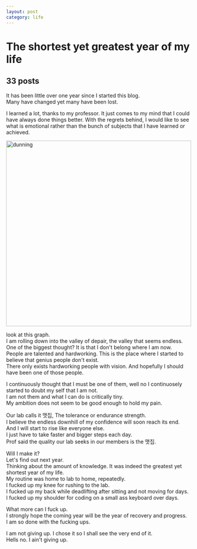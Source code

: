 ```yaml
---
layout: post
category: life
---
```


# The shortest yet greatest year of my life
## 33 posts
It has been little over one year since I started this blog.<br>
Many have changed yet many have been lost.

I learned a lot, thanks to my professor.
It just comes to my mind that I could have always done things better.
With the regrets behind, I would like to see what is emotional rather than the bunch of subjects that I have learned or achieved.

<img src="{{site.url}}/assets/images/life/dunning.png" style="border:white;" width="500" height="auto" alt="dunning"><br>

look at this graph.<br>
I am rolling down into the valley of depair, the valley that seems endless.<br>
One of the biggest thought? It is that I don't belong where I am now.<br>
People are talented and hardworking. This is the place where I started to believe that genius people don't exist.<br>
There only exists hardworking people with vision. And hopefully I should have been one of those people.<br>

I continuously thought that I must be one of them, well no I continuosely started to doubt my self that I am not.<br>
I am not them and what I can do is critically tiny.<br>
My ambition does not seem to be good enough to hold my pain.<br>

Our lab calls it 맷집, The tolerance or endurance strength.<br>
I believe the endless downhill of my confidence will soon reach its end.<br>
And I will start to rise like everyone else.<br>
I just have to take faster and bigger steps each day.<br>
Prof said the quality our lab seeks in our members is the 맷집.<br> 

Will I make it?<br>
Let's find out next year.<br>
Thinking about the amount of knowledge. It was indeed the greatest yet shortest year of my life.<br>
My routine was home to lab to home, repeatedly.<br>
I fucked up my knee for rushing to the lab.<br>
I fucked up my back while deadlifting after sitting and not moving for days.<br>
I fucked up my shoulder for coding on a small ass keyboard over days.<br>

What more can I fuck up.<br>
I strongly hope the coming year will be the year of recovery and progress.<br>
I am so done with the fucking ups.<br>

I am not giving up. I chose it so I shall see the very end of it.<br>
Hells no. I ain't giving up. 
